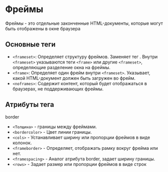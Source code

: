 # Фреймы

Фреймы -  это отдельные законченные HTML-документы, которые могут быть отображены в окне браузера

## Основные теги 
- `<frameset>`: Определяет структуру фреймов. Заменяет тег <body>. Внутри `<frameset>` указываются теги `<frame>` или другие `<frameset>`, определяющие разделение окна на фреймы.
- `<frame>`: Определяет один фрейм внутри `<frameset>`. Указывает, какой HTML-документ должен быть загружен во фрейм.
- `<noframes>`: Содержит контент, который будет отображаться в браузерах, не поддерживающих фреймы.

## Атрибуты тега 

border
- `<Толщина>` - границы между фреймами.
- `<bordercolor>` - Цвет линии границы.
- `<cols>` - Устанавливает ширину или пропорции фреймов в виде колонок.
- `<frameborder>` - Определяет, отображать рамку вокруг фрейма или нет.
- `<framespacing>` - Аналог атрибута border, задает ширину границы.
- `<rows>` - Задает размер или пропорции фреймов в виде строк


